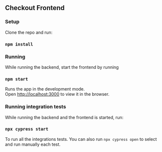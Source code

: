 
## Checkout Frontend

### Setup
Clone the repo and run:
### `npm install`

### Running
While running the backend, start the frontend by running

### `npm start`

Runs the app in the development mode.<br />
Open [http://localhost:3000](http://localhost:3000) to view it in the browser.

### Running integration tests

While running the backend and the frontend is started, run:

### `npx cypress start`

To run all the integrations tests. You can also run `npx cypress open` to select and run manually each test.

